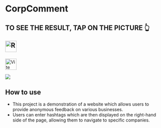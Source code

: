 # CorpComment
## TO SEE THE RESULT, TAP ON THE PICTURE 👆 <p><img src="https://raw.githubusercontent.com/danielcranney/readme-generator/main/public/icons/skills/react-colored.svg" width="36" height="36" alt="React" />
<img src="https://raw.githubusercontent.com/danielcranney/readme-generator/main/public/icons/skills/vite-colored.svg" width="36" height="36" alt="Vite" /></p>
<a href="https://babinigor.github.io/corpcomment/"><img src="https://github.com/user-attachments/assets/0fc9c212-a741-4b94-8d5b-72e32775385e"/></a>



## How to use
 - This project is a demonstration of a website which allows users to provide anonymous feedback on various businesses.
 - Users can enter hashtags which are then displayed on the right-hand side of the page, allowing them to navigate to specific companies.
